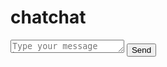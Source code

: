 # chatchat
<!DOCTYPE html>
<html lang="en">
<head>
    <meta charset="UTF-8">
    <meta http-equiv="X-UA-Compatible" content="IE=edge">
    <meta name="viewport" content="width=device-width, initial-scale=1.0">
    <title>Chatbot</title>
    <link rel="stylesheet" href="styles.css">
</head>
<body>
    <div class="chat-container" id="chat-container"></div>
    <textarea id="user-input" placeholder="Type your message here..." rows="1"></textarea>
    <button id="send-button">Send</button>
    <script src="scripts.js"></script>
</body>
</html>
